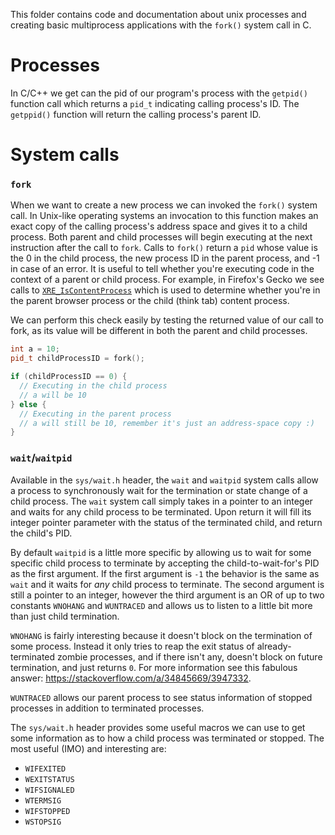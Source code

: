 This folder contains code and documentation about unix processes and creating basic multiprocess
applications with the `fork()` system call in C.

# Processes

In C/C++ we get can the pid of our program's process with the `getpid()` function call which returns
a `pid_t` indicating calling process's ID. The `getppid()` function will return the calling process's
parent ID.

# System calls

### `fork`

When we want to create a new process we can invoked the `fork()` system call. In Unix-like operating systems
an invocation to this function makes an exact copy of the calling process's address space and gives it to a
child process. Both parent and child processes will begin executing at the next instruction after the call to
`fork`. Calls to `fork()` return a `pid` whose value is the 0 in the child process, the new process ID in the
parent process, and -1 in case of an error. It is useful to tell whether you're executing code in the context
of a parent or child process. For example, in Firefox's Gecko we see calls to
[`XRE_IsContentProcess`](http://searchfox.org/mozilla-central/source/dom/base/nsDOMNavigationTiming.cpp#300)
which is used to determine whether you're in the parent browser process or the child (think tab) content
process.

We can perform this check easily by testing the returned value of our call to fork, as its value will be
different in both the parent and child processes.

```cpp
int a = 10;
pid_t childProcessID = fork();

if (childProcessID == 0) {
  // Executing in the child process
  // a will be 10
} else {
  // Executing in the parent process
  // a will still be 10, remember it's just an address-space copy :)
}
```

### `wait`/`waitpid`

Available in the `sys/wait.h` header, the `wait` and `waitpid` system calls allow a process to synchronously
wait for the termination or state change of a child process. The `wait` system call simply takes in a pointer
to an integer and waits for any child process to be terminated. Upon return it will fill its integer pointer
parameter with the status of the terminated child, and return the child's PID.

By default `waitpid` is a little more specific by allowing us to wait for some specific child process to terminate
by accepting the child-to-wait-for's PID as the first argument. If the first argument is `-1` the behavior is the same
as `wait` and it waits for *any* child process to terminate. The second argument is still a pointer to an integer, however
the third argument is an OR of up to two constants `WNOHANG` and `WUNTRACED` and allows us to listen to a little bit more than
just child termination.

`WNOHANG` is fairly interesting because it doesn't block on the termination of some process. Instead it only tries to reap the
exit status of already-terminated zombie processes, and if there isn't any, doesn't block on future termination, and just returns
`0`. For more information see this fabulous answer: https://stackoverflow.com/a/34845669/3947332.

`WUNTRACED` allows our parent process to see status information of stopped processes in addition to terminated processes.

The `sys/wait.h` header provides some useful macros we can use to get some information as to how a child process was
terminated or stopped. The most useful (IMO) and interesting are:

 - `WIFEXITED`
  - `WEXITSTATUS`
 - `WIFSIGNALED`
  - `WTERMSIG`
 - `WIFSTOPPED`
  - `WSTOPSIG`
